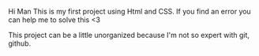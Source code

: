 Hi Man
This is my first project using Html and CSS.
If you find an error you can help me to solve this <3

This project can be a little unorganized because I'm not so expert with git, github.